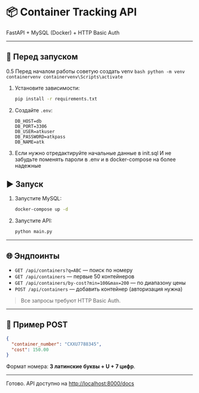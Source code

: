 # 📦 Container Tracking API

FastAPI + MySQL (Docker) + HTTP Basic Auth

---

## 🔧 Перед запуском
0.5 Перед началом работы советую создать venv 
    ```bash
    python -m venv containervenv
    containervenv\Scripts\activate
    ```
1. Установите зависимости:
   ```bash
   pip install -r requirements.txt
   ```

2. Создайте `.env`:
   ```env
   DB_HOST=db
   DB_PORT=3306
   DB_USER=atkuser
   DB_PASSWORD=atkpass
   DB_NAME=atk
   ```
3. Если нужно отредактируйте начальные данные в init.sql
   И не забудьте поменять пароли в .env и в docker-compose на более надежные 

## ▶️ Запуск

1. Запустите MySQL:
   ```bash
   docker-compose up -d
   ```
2. Запустите API:
   ```bash
   python main.py
   ```
---

## 🌐 Эндпоинты

- `GET /api/containers?q=ABC` — поиск по номеру
- `GET /api/containers` — первые 50 контейнеров
- `GET /api/containers/by-cost?min=100&max=200` — по диапазону цены
- `POST /api/containers` — добавить контейнер (авторизация нужна)

> Все запросы требуют HTTP Basic Auth.

---

## 📄 Пример POST
```json
{
  "container_number": "CXXU7788345",
  "cost": 150.00
}
```

Формат номера: **3 латинские буквы + U + 7 цифр**.

---

Готово. API доступно на [http://localhost:8000/docs](http://localhost:8000/docs)
